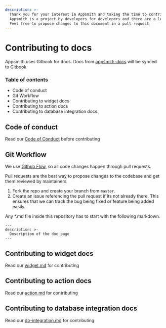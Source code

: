```yaml
---
description: >-
  Thank you for your interest in Appsmith and taking the time to contribute on this project. 🙌 
  Appsmith is a project by developers for developers and there are a lot of ways you can contribute. 
  Feel free to propose changes to this document in a pull request.
---
```


# Contributing to docs

Appsmith uses Gitbook for docs. Docs from [appsmith-docs](https://github.com/appsmithorg/appsmith-docs) will be synced to Gitbook.

### Table of contents
- Code of conduct
- Git Workflow
- Contributing to widget docs
- Contributing to action docs
- Contributing to database integration docs

## Code of conduct

Read our [Code of Conduct](https://github.com/appsmithorg/appsmith-docs/blob/master/CODE_OF_CONDUCT.md) before contributing

## Git Workflow

We use [Github Flow](https://guides.github.com/introduction/flow/index.html), so all code changes happen through pull requests. 

Pull requests are the best way to propose changes to the codebase and get them reviewed by maintainers.

1. Fork the repo and create your branch from `master`.
2. Create an issue referencing the pull request if its not already there. This ensures that we can track the bug being fixed or feature being added easily.


Any *.md file inside this repository has to start with the following markdown.
```
---
description: >-
  Description of the doc page
---
```
## Contributing to widget docs
Read our [widget.md](https://github.com/appsmithorg/appsmith-docs/blob/master/contributing/widget.md) for contributing


## Contributing to action docs
Read our [action.md](https://github.com/appsmithorg/appsmith-docs/blob/master/contributing/action.md) for contributing


## Contributing to database integration docs
Read our [db-integration.md](https://github.com/appsmithorg/appsmith-docs/blob/master/contributing/db-integration.md) for contributing
